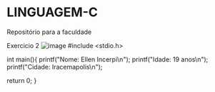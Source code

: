 # LINGUAGEM-C
Repositório para a faculdade

Exercicio 2
![image](https://github.com/user-attachments/assets/d5b5a409-2bfa-45d0-bfce-6b63c090dbe7)
#include <stdio.h>

int main(){
    printf("Nome: Ellen Incerpi\n");
	printf("Idade: 19 anos\n");
	printf("Cidade: Iracemapolis\n");	

	
return 0;
}




